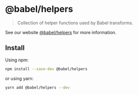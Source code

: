 # @babel/helpers

> Collection of helper functions used by Babel transforms.

See our website [@babel/helpers](https://babeljs.io/docs/babel-helpers) for more information.

## Install

Using npm:

```sh
npm install --save-dev @babel/helpers
```

or using yarn:

```sh
yarn add @babel/helpers --dev
```
